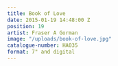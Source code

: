 ```yaml
---
title: Book of Love
date: 2015-01-19 14:48:00 Z
position: 19
artist: Fraser A Gorman
image: "/uploads/book-of-love.jpg"
catalogue-number: HA035
format: 7" and digital
---
```


